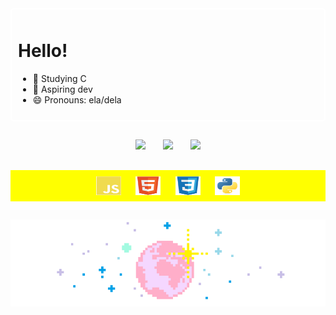 <div style="border: 2px solid white; padding: 10px; border-radius: 5px;">
  <h1>Hello! </h1>
  <ul>
    <li>🔭 Studying C</li>
    <li>🌱 Aspiring dev</li>
    <li>😄 Pronouns: ela/dela</li>
  </ul>
</div>

##

<p align="center">
  <a href="" target="_blank"><img src="https://img.shields.io/badge/-Instagram-%23E4405F?style=for-the-badge&logo=instagram&logoColor=white" target="_blank"></a>&nbsp;&nbsp;&nbsp;&nbsp;&nbsp;&nbsp;
  <a href = "mailto:amandaeloisa00@gmail.com"><img src="https://img.shields.io/badge/-Gmail-%23333?style=for-the-badge&logo=gmail&logoColor=white" target="_blank"></a>&nbsp;&nbsp;&nbsp;&nbsp;&nbsp;&nbsp;
  <a href="https://www.linkedin.com/in/amanda-gislon-512312295" target="_blank"><img src="https://img.shields.io/badge/-LinkedIn-%230077B5?style=for-the-badge&logo=linkedin&logoColor=white" target="_blank"></a>
</p>



##

<p align="center" style="background-color:yellow; padding:10px;">
  <img align="center" alt="Rafa-Js" height="30" width="40" src="https://raw.githubusercontent.com/devicons/devicon/master/icons/javascript/javascript-plain.svg">&nbsp;&nbsp;&nbsp;&nbsp;&nbsp;
  <img align="center" alt="Rafa-HTML" height="30" width="40" src="https://raw.githubusercontent.com/devicons/devicon/master/icons/html5/html5-original.svg">&nbsp;&nbsp;&nbsp;&nbsp;&nbsp;
  <img align="center" alt="Rafa-CSS" height="30" width="40" src="https://raw.githubusercontent.com/devicons/devicon/master/icons/css3/css3-original.svg">&nbsp;&nbsp;&nbsp;&nbsp;&nbsp;
  <img align="center" alt="Rafa-Python" height="30" width="40" src="https://raw.githubusercontent.com/devicons/devicon/master/icons/python/python-original.svg">
</p>

##


<p align="center">
  <img src="https://github.com/amandaeloisa05/amandaeloisa05/blob/main/6f040b4a4db555dd98a603a81872ecdf.gif" alt="GIF">
</p>



